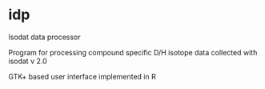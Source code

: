 idp
===

Isodat data processor

Program for processing compound specific  D/H isotope data collected with isodat v 2.0

GTK+ based user interface implemented in R

